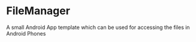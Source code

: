 # FileManager
A small Android App template which can be used for accessing the files in Android Phones
